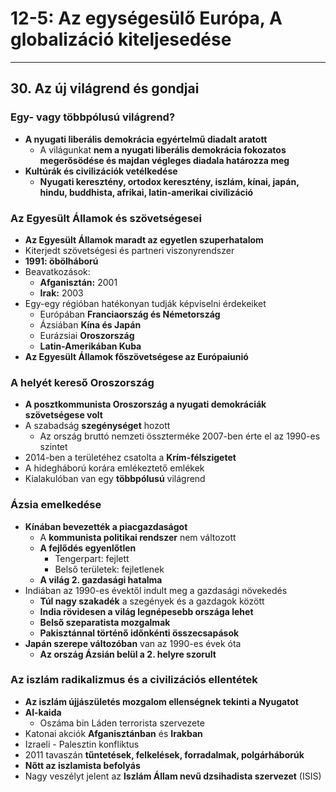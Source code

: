 # 12-5: Az egységesülő Európa, A globalizáció kiteljesedése
---

## 30. Az új világrend és gondjai
### Egy- vagy többpólusú világrend?
- **A nyugati liberális demokrácia egyértelmű diadalt aratott**
	- A világunkat **nem a nyugati liberális demokrácia fokozatos megerősödése és majdan végleges diadala határozza meg**
- **Kultúrák és civilizációk vetélkedése**
	- **Nyugati keresztény, ortodox keresztény, iszlám, kínai, japán, hindu, buddhista, afrikai, latin-amerikai civilizáció**

### Az Egyesült Államok és szövetségesei
- **Az Egyesült Államok maradt az egyetlen szuperhatalom**
- Kiterjedt szövetségesi és partneri viszonyrendszer
- **1991: öbölháború**
- Beavatkozások:
	- **Afganisztán:** 2001
	- **Irak:** 2003
- Egy-egy régióban hatékonyan tudják képviselni érdekeiket
	- Európában **Franciaország és Németország**
	- Ázsiában **Kína és Japán**
	- Eurázsiai **Oroszország**
	- **Latin-Amerikában Kuba**
- **Az Egyesült Államok főszövetségese az Európaiunió**

### A helyét kereső Oroszország
- **A posztkommunista Oroszország a nyugati demokráciák szövetségese volt**
- A szabadság **szegénységet** hozott
	- Az ország bruttó nemzeti összterméke 2007-ben érte el az 1990-es szintet
- 2014-ben a területéhez csatolta a **Krím-félszigetet**
- A hidegháború korára emlékeztető emlékek
- Kialakulóban van egy **többpólusú** világrend

### Ázsia emelkedése
- **Kínában bevezették a piacgazdaságot**
	- A **kommunista politikai rendszer** nem változott
	- **A fejlődés egyenlőtlen**
		- Tengerpart: fejlett
		- Belső területek: fejletlenek
	- **A világ 2. gazdasági hatalma**
- Indiában az 1990-es évektől indult meg a gazdasági növekedés
	- **Túl nagy szakadék** a szegények és a gazdagok között
	- **India rövidesen a világ legnépesebb országa lehet**
	- **Belső szeparatista mozgalmak**
	- **Pakisztánnal történő időnkénti összecsapások**
- **Japán szerepe változóban** van az 1990-es évek óta
	- **Az ország Ázsián belül a 2.  helyre szorult**

### Az iszlám radikalizmus és a civilizációs ellentétek
- **Az iszlám újjászületés mozgalom ellenségnek tekinti a Nyugatot**
- **Al-kaida**
	- Oszáma bin Láden terrorista szervezete
- Katonai akciók **Afganisztánban** és **Irakban**
- Izraeli - Palesztin konfliktus
- 2011 tavaszán **tűntetések, felkelések, forradalmak,  polgárháborúk**
- **Nőtt az iszlamista befolyás**
- Nagy veszélyt jelent az **Iszlám Állam nevű dzsihadista szervezet** (ISIS)